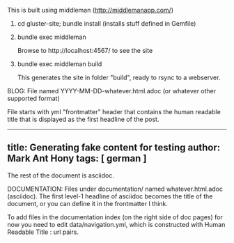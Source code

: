 This is built using middleman (http://middlemanapp.com/)

1. cd gluster-site; bundle install 
   (installs stuff defined in Gemfile)

2. bundle exec middleman

   Browse to http://localhost:4567/ to see the site

3. bundle exec middleman build

   This generates the site in folder "build", ready to rsync to a webserver.

BLOG: File named YYYY-MM-DD-whatever.html.adoc (or whatever other supported format) 

File starts with yml "frontmatter" header that contains the human readable title that is displayed as the first headline of the post.

---
title: Generating fake content for testing
author: Mark Ant Hony
tags: [ german ]
---

The rest of the document is asciidoc.

DOCUMENTATION: Files under documentation/ named whatever.html.adoc (asciidoc). The first level-1 headline of asciidoc becomes the title of the document, or you can define it in the frontmatter I think.

To add files in the documentation index (on the right side of doc pages) for now you need to edit data/navigation.yml, which is constructed with Human Readable Title : url pairs.

